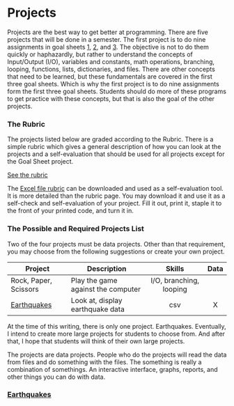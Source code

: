 # Projects

Projects are the best way to get better at programming.  There are five projects that will be done in a semester.  The first project is to do nine assignments in goal sheets [1](https://github.com/MichaelTMiyoshi/PythonWithMiyoshi/blob/main/Problems/GoalSheet01.md), [2](https://github.com/MichaelTMiyoshi/PythonWithMiyoshi/blob/main/Problems/GoalSheet02.md), and [3](https://github.com/MichaelTMiyoshi/PythonWithMiyoshi/blob/main/Problems/GoalSheet03.md).  The objective is not to do them quickly or haphazardly, but rather to understand the concepts of Input/Output (I/O), variables and constants, math operations, branching, looping, functions, lists, dictionaries, and files.  There are other concepts that need to be learned, but these fundamentals are covered in the first three goal sheets.  Which is why the first project is to do nine assignments form the first three goal sheets.  Students should do more of these programs to get practice with these concepts, but that is also the goal of the other projects.

### The Rubric

The projects listed below are graded according to the Rubric.  There is a simple rubric which gives a general description of how you can look at the projects and a self-evaluation that should be used for all projects except for the Goal Sheet project.

[See the rubric](https://github.com/MichaelTMiyoshi/ProgrammingProjects/blob/main/Rubric-ProgrammingProjects.md)

The [Excel file rubric](https://github.com/MichaelTMiyoshi/ProgrammingProjects/blob/main/Rubric-ProgrammingProject.xlsx) can be downloaded and used as a self-evaluation tool.  It is more detailed than the rubric page.  You may download it and use it as a self-check and self-evaluation of your project.  Fill it out, print it, staple it to the front of your printed code, and turn it in.

### The Possible and Required Projects List

Two of the four projects must be data projects.  Other than that requirement, you may choose from the following suggestions or create your own project.

| Project | Description | Skills | Data |
| ------- | ----------- | :----: | :--: |
| Rock, Paper, Scissors | Play the game against the computer | I/O, branching, looping |   |
| [Earthquakes](https://github.com/MichaelTMiyoshi/PythonWithMiyoshi/tree/main/Projects/Earthquakes) | Look at, display earthquake data | csv | X |

At the time of this writing, there is only one project.  Earthquakes.  Eventually, I intend to create more large projects for students to choose from.  And after that, I hope that students will think of their own large projects.

The projects are data projects.  People who do the projects will read the data from files and do something with the files.  The something is really a combination of somethings.  An interactive interface, graphs, reports, and other things you can do with data.

### [Earthquakes](https://github.com/MichaelTMiyoshi/PythonWithMiyoshi/tree/main/Projects/Earthquakes)
